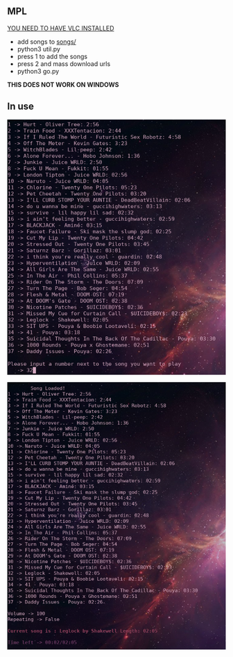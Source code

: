 ## MPL
[YOU NEED TO HAVE VLC INSTALLED](https://www.videolan.org/index.html)
* add songs to [songs/](songs/)
* python3 util.py
* press 1 to add the songs
* press 2 and mass download urls
* python3 go.py

**THIS DOES NOT WORK ON WINDOWS**

## In use
![Selecting](pictures/selecting.png)

![Playing](pictures/playing.png)


